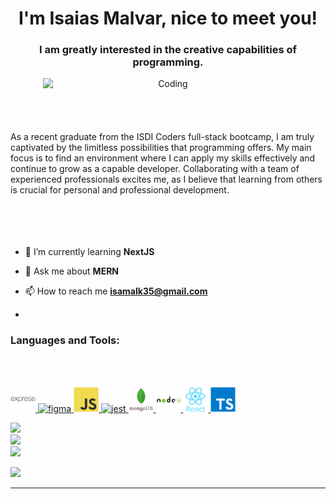 <h1 align="center">I'm Isaias Malvar, nice to meet you!</h1>
<h3 align="center">I am greatly interested in the creative capabilities of programming.</h3>
<div align="center">
  <div style="display: flex; justify-content: center;">
    <img alt="Coding" width="400" src="https://stemettes.org/zine/wp-content/uploads/sites/3/2021/09/giphy-13-1.gif">
  </div>
</div>

<br />
<br />

<div style="padding: 20px 0;">
  <p align="left">As a recent graduate from the ISDI Coders full-stack bootcamp, I am truly captivated by the limitless possibilities that programming offers. My main focus is to find an environment where I can apply my skills effectively and continue to grow as a capable developer.
    Collaborating with a team of experienced professionals excites me, as I believe that learning from others is crucial for personal and professional development.
  </p>
</div>
</div>
  </div>
</div>


<br />
<br />


- 🌱 I’m currently learning **NextJS**

- 💬 Ask me about **MERN**

- 📫 How to reach me **isamalk35@gmail.com**

- 

<h3 align="left">Languages and Tools:</h3>
<br />
<br />
<p align="left"> <a href="https://expressjs.com" target="_blank" rel="noreferrer"> <img src="https://raw.githubusercontent.com/devicons/devicon/master/icons/express/express-original-wordmark.svg" alt="express" width="40" height="40"/> </a> <a href="https://www.figma.com/" target="_blank" rel="noreferrer"> <img src="https://www.vectorlogo.zone/logos/figma/figma-icon.svg" alt="figma" width="40" height="40"/> </a> <a href="https://developer.mozilla.org/en-US/docs/Web/JavaScript" target="_blank" rel="noreferrer"> <img src="https://raw.githubusercontent.com/devicons/devicon/master/icons/javascript/javascript-original.svg" alt="javascript" width="40" height="40"/> </a> <a href="https://jestjs.io" target="_blank" rel="noreferrer"> <img src="https://www.vectorlogo.zone/logos/jestjsio/jestjsio-icon.svg" alt="jest" width="40" height="40"/> </a> <a href="https://www.mongodb.com/" target="_blank" rel="noreferrer"> <img src="https://raw.githubusercontent.com/devicons/devicon/master/icons/mongodb/mongodb-original-wordmark.svg" alt="mongodb" width="40" height="40"/> </a> <a href="https://nodejs.org" target="_blank" rel="noreferrer"> <img src="https://raw.githubusercontent.com/devicons/devicon/master/icons/nodejs/nodejs-original-wordmark.svg" alt="nodejs" width="40" height="40"/> </a> <a href="https://reactjs.org/" target="_blank" rel="noreferrer"> <img src="https://raw.githubusercontent.com/devicons/devicon/master/icons/react/react-original-wordmark.svg" alt="react" width="40" height="40"/> </a> <a href="https://www.typescriptlang.org/" target="_blank" rel="noreferrer"> <img src="https://raw.githubusercontent.com/devicons/devicon/master/icons/typescript/typescript-original.svg" alt="typescript" width="40" height="40"/> </a> </p>





![](https://github-readme-stats.vercel.app/api?username=IsaiasMalvar&theme=shades-of-purple&hide_border=false&include_all_commits=false&count_private=false)<br/>
![](https://github-readme-streak-stats.herokuapp.com/?user=IsaiasMalvar&theme=shades-of-purple&hide_border=false)<br/>
![](https://github-readme-stats.vercel.app/api/top-langs/?username=IsaiasMalvar&theme=shades-of-purple&hide_border=false&include_all_commits=false&count_private=false&layout=compact)


![](https://quotes-github-readme.vercel.app/api?type=horizontal&theme=radical)

---

